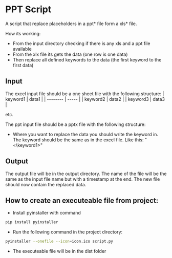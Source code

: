 # PPT Script
A script that replace placeholders in a ppt* file form a xls* file.

How its working:
  - From the input directory checking if there is any xls and a ppt file available
  - From the xlx file its gets the data (one row is one data)  
  - Then replace all defined keywords to the data (the first keyword to the first data)
  
## Input
  The excel input file should be a one sheet file with the following structure:
  | keyword1 | data1 |
  | -------- | ----- |
  | keyword2 | data2 |
  | keyword3 | data3 |

  etc.

  The ppt input file should be a pptx file with the following structure:
  - Where you want to replace the data you should write the keyword in. The keyword should be the same as in the excel file. Like this: "<\keyword1>"

## Output
  The output file will be in the output directory. The name of the file will be the same as the input file name but with a timestamp at the end. The new file should now contain the replaced data.

## How to create an executeable file from project:
  - Install pyinstaller with command
  ```sh
  pip install pyinstaller
  ```
  - Run the following command in the project directory:
  ```sh
  pyinstaller --onefile --icon=icon.ico script.py
  ```
  - The executeable file will be in the dist folder

